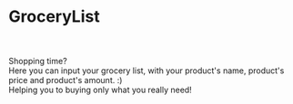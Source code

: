 # GroceryList

<br>
<br>Shopping time?
<br>Here you can input your grocery list, with your product's name, product's price and product's amount. :) 
<br>Helping you to buying only what you really need!
